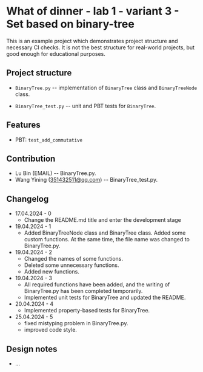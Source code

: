 # What of dinner - lab 1 - variant 3 - Set based on binary-tree

This is an example project which demonstrates project structure and necessary
CI checks. It is not the best structure for real-world projects, but good
enough for educational purposes.

## Project structure

- `BinaryTree.py` -- implementation of `BinaryTree` class and `BinaryTreeNode` class.

- `BinaryTree_test.py` -- unit and PBT tests for `BinaryTree`.

## Features

- PBT: `test_add_commutative`

## Contribution

- Lu Bin (EMAIL) -- BinaryTree.py.
- Wang Yining (351432511@qq.com) -- BinaryTree_test.py.

## Changelog

- 17.04.2024 - 0
   - Change the README.md title and enter the development stage
- 19.04.2024 - 1
   - Added BinaryTreeNode class and BinaryTree class.
     Added some custom functions.
     At the same time, the file name was changed to BinaryTree.py.
- 19.04.2024 - 2
   - Changed the names of some functions.
   - Deleted some unnecessary functions.
   - Added new functions.
- 19.04.2024 - 3
   - All required functions have been added, and the writing of BinaryTree.py has been completed temporarily.
   - Implemented unit tests for BinaryTree and updated the README.
- 20.04.2024 - 4
   - Implemented property-based tests for BinaryTree.
- 25.04.2024 - 5
   - fixed mistyping problem in BinaryTree.py.
   - improved code style.  

## Design notes

- ...
